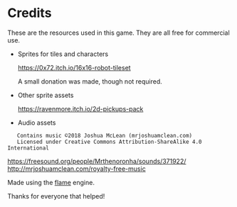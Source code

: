 # Credits

These are the resources used in this game. They are all free for commercial use.

 * Sprites for tiles and characters

   https://0x72.itch.io/16x16-robot-tileset

   A small donation was made, though not required.

 * Other sprite assets

   https://ravenmore.itch.io/2d-pickups-pack

 * Audio assets

```
   Contains music ©2018 Joshua McLean (mrjoshuamclean.com)
   Licensed under Creative Commons Attribution-ShareAlike 4.0 International
```

   https://freesound.org/people/Mrthenoronha/sounds/371922/
   http://mrjoshuamclean.com/royalty-free-music

Made using the [flame](https://github.com/luanpotter/flame) engine.

Thanks for everyone that helped!
